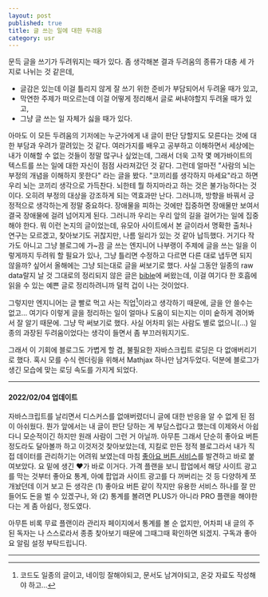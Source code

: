 ```yaml
---
layout: post
published: true
title: 글 쓰는 일에 대한 두려움
category: usr
---
```


 문득 글을 쓰기가 두려워지는 때가 있다. 좀 생각해본 결과 두려움의
 종류가 대충 세 가지로 나뉘는 것 같은데,

 - 글감은 있는데 이걸 틀리지 않게 잘 쓰기 위한 준비가 부담되어서
   두려울 때가 있고,
 - 막연한 주제가 떠오르는데 이걸 어떻게 정리해서 글로 써내야할지
   두려울 때가 있고,
 - 그냥 글 쓰는 일 자체가 싫을 때가 있다.


 아마도 이 모든 두려움의 기저에는 누군가에게 내 글이 판단 당할지도
 모른다는 것에 대한 부담과 우려가 깔려있는 것 같다. 여러가지를 배우고
 공부하고 이해하면서 세상에는 내가 이해할 수 없는 것들이 정말 많구나
 싶었는데, 그래서 더욱 고작 몇 메가바이트의 텍스트를 쓰는 일에 대한
 자신이 점점 사라져갔던 것 같다. 그런데 얼마전 "사람의 뇌는 부정의
 개념을 이해하지 못한다" 라는 글을 봤다. "코끼리를 생각하지
 마세요"라고 하면 우리 뇌는 코끼리 생각으로 가득찬다. 뇌한테 뭘
 하지마라고 하는 것은 불가능하다는 것이다. 오히려 부정의 대상을
 강조하게 되는 역효과만 난다. 그러니까, 방향을 바꿔서 긍정적으로
 생각하는게 정말 중요하다. 장애물을 피하는 것에만 집중하면 장애물만
 보여서 결국 장애물에 걸려 넘어지게 된다. 그러니까 우리는 우리 앞의
 길을 걸어가는 일에 집중해야 한다. 뭐 이런 논지의 글이었는데, 유모아
 사이트에서 본 글이라서 명확한 출처나 연구는 모르겠고, 찾아보기도
 귀찮지만, 나름 일리가 있는 것 같아 납득했다. 거기다 작가도 아니고
 그냥 블로그에 가~끔 글 쓰는 엔지니어 나부랭이 주제에 글을 쓰는 일을
 이렇게까지 두려워 할 필요가 있나, 그냥 틀리면 수정하고 다르면 다른
 대로 냅두면 되지 않을까? 싶어서 올해에는 그냥 되는대로 글을 써보기로
 했다. 사실 그동안 일종의 raw data랄지 날 것 그대로의 정리되지 않은
 글은 [bible](/bible)에 써왔는데, 이걸 여기다 한 호흡에 읽을 수 있는
 예쁜 글로 정리하려니까 덜컥 겁이 나는 것이었다.

 그렇지만 엔지니어는 글 빨로 먹고 사는 직업[^1]이라고 생각하기 때문에,
 글을 안 쓸수는 없고... 여기다 이렇게 글을 정리하는 일이 얼마나 도움이
 되는지는 이미 숱하게 겪어봐서 잘 알기 때문에. 그냥 막 써보기로
 했다. 사실 어차피 읽는 사람도 별로 없으니(...) 일종의 과장된
 두려움이었다는 생각이 들면서 좀 부끄러워지기도.

 그래서 이 기회에 블로그도 가볍게 할 겸, 불필요한 자바스크립트 로딩은
 다 없애버리기로 했다. 혹시 모를 수식 렌더링을 위해서 Mathjax 하나만
 남겨두었다. 덕분에 블로그가 생긴 모습에 맞는 로딩 속도를 가지게
 되었다.

---
#### 2022/02/04 업데이트
 자바스크립트를 날리면서 디스커스를 없애버렸더니 글에 대한 반응을 알
 수 없게 된 점이 아쉬웠다. 뭔가 앞에서는 내 글이 판단 당하는 게
 부담스럽다고 했는데 이제와서 아쉽다니 모순적이긴 하지만 원래 사람이
 그런 거 아닐까. 아무튼 그래서 단순히 좋아요 버튼 정도라도 달아볼까
 하고 이것저것 찾아보았는데, 지킬로 만든 정적 블로그라서 내가 직접
 데이터를 관리하기는 어려워 보였는데 마침 [좋아요 버튼
 서비스](https://likebtn.com/en/)를 발견하고 바로 붙여보았다. 요 밑에
 생긴 ❤️가 바로 이거다. 가격 플랜을 보니 팝업에서 해당 사이트 광고를
 막는 것부터 좋아요 통계, 아예 팝업과 사이트 광고를 다 꺼버리는 것 등
 다양하게 쪼개놨던데 이거 보고 든 생각은 (1) 좋아요 버튼 같이 작지만
 유용한 서비스 하나를 잘 만들어도 돈을 벌 수 있겠구나, 와 (2) 통계를
 볼려면 PLUS가 아니라 PRO 플랜을 해야한다는 게 좀 아쉽다, 정도였다.

 아무튼 비록 무료 플랜이라 관리자 페이지에서 통계를 볼 순 없지만,
 어차피 내 글의 주된 독자는 나 스스로라서 종종 찾아보기 때문에
 그때그때 확인하면 되겠지. 구독과 좋아요 알림 설정 부탁드립니다.


---
[^1]: 코드도 일종의 글이고, 네이밍 잘해야되고, 문서도 남겨야되고, 온갖 자료도 작성해야 하고...
